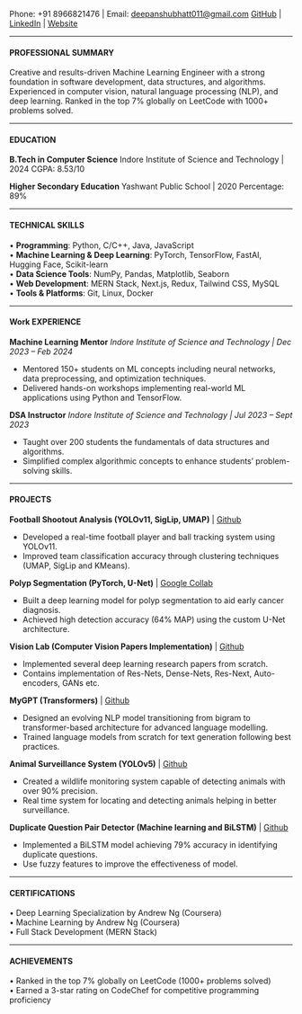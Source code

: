 Phone: +91 8966821476 | Email: deepanshubhatt011@gmail.com
[GitHub](https://github.com/xAn-x) | [LinkedIn](https://www.linkedin.com/in/deepanshu-bhatt-b74a21209/) | [Website](https://deepanshu-bhatt-website.vercel.app/) 

---
#### PROFESSIONAL SUMMARY
Creative and results-driven Machine Learning Engineer with a strong foundation in software development, data structures, and algorithms. Experienced in computer vision, natural language processing (NLP), and deep learning. Ranked in the top 7% globally on LeetCode with 1000+ problems solved.

---
#### EDUCATION
**B.Tech in Computer Science**
Indore Institute of Science and Technology | 2024
CGPA: 8.53/10

**Higher Secondary Education**
Yashwant Public School | 2020
Percentage: 89%

---
#### TECHNICAL SKILLS
• **Programming**: Python, C/C++, Java, JavaScript  
• **Machine Learning & Deep Learning**: PyTorch, TensorFlow, FastAI, Hugging Face, Scikit-learn  
• **Data Science Tools**: NumPy, Pandas, Matplotlib, Seaborn  
• **Web Development**: MERN Stack, Next.js, Redux, Tailwind CSS, MySQL  
• **Tools & Platforms**: Git, Linux, Docker

---
#### Work EXPERIENCE
**Machine Learning Mentor**
*Indore Institute of Science and Technology | Dec 2023 – Feb 2024*
- Mentored 150+ students on ML concepts including neural networks, data preprocessing, and optimization techniques.
- Delivered hands-on workshops implementing real-world ML applications using Python and TensorFlow.

**DSA Instructor**
*Indore Institute of Science and Technology | Jul 2023 – Sept 2023*
- Taught over 200 students the fundamentals of data structures and algorithms.
- Simplified complex algorithmic concepts to enhance students’ problem-solving skills.

---
#### PROJECTS 
**Football Shootout Analysis (YOLOv11, SigLip, UMAP)** | [Github](https://github.com/xAn-x/Football-Shootout-Analysis)
- Developed a real-time football player and ball tracking system using YOLOv11.
- Improved team classification accuracy through clustering techniques (UMAP, SigLip and KMeans).

**Polyp Segmentation (PyTorch, U-Net)** | [Google Collab](https://colab.research.google.com/drive/1PelXstjgT1x8yrw_2HvURQU7CHfIHkbD?usp=sharing)
- Built a deep learning model for polyp segmentation to aid early cancer diagnosis.
- Achieved high detection accuracy (64% MAP) using the custom U-Net architecture.

**Vision Lab (Computer Vision Papers Implementation)** | [Github](https://github.com/xAn-x/Vision-Lab)
- Implemented several deep learning research papers from scratch.
- Contains implementation of Res-Nets, Dense-Nets, Res-Next, Auto-encoders, GANs etc.

**MyGPT (Transformers)** | [Github](https://github.com/xAn-x/Language-Modelling-Zero-to-One)
- Designed an evolving NLP model transitioning from bigram to transformer-based architecture for advanced language modelling.
- Trained language models from scratch for text generation following best practices.  

**Animal Surveillance System (YOLOv5)** | [Github](https://github.com/xAn-x/YOLO-Models)
- Created a wildlife monitoring system capable of detecting animals with over 90% precision.
- Real time system for locating and detecting animals helping in better surveillance.

**Duplicate Question Pair Detector (Machine learning and BiLSTM)** | [Github](https://github.com/xAn-x/Duplicate-Question-Pairs)
- Implemented a BiLSTM model achieving 79% accuracy in identifying duplicate questions.
- Use fuzzy features to improve the effectiveness of model. 
  
---
#### CERTIFICATIONS
• Deep Learning Specialization by Andrew Ng (Coursera)  
• Machine Learning by Andrew Ng (Coursera)  
• Full Stack Development (MERN Stack)

---
#### ACHIEVEMENTS
• Ranked in the top 7% globally on LeetCode (1000+ problems solved)  
• Earned a 3-star rating on CodeChef for competitive programming proficiency